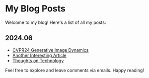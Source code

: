 # My Blog Posts

Welcome to my blog! Here's a list of all my posts:

## 2024.06

- [CVPR24 Generative Image Dynamics](<a href="blogs/cvpr24_GenerativeImageDynamics.md">)
- [Another Interesting Article](link-to-post)
- [Thoughts on Technology](link-to-post)


Feel free to explore and leave comments via emails. Happy reading!